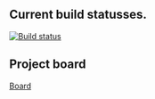 ## Current build statusses.
[![Build status](https://dev.azure.com/perfo-foundation/PetPool/_apis/build/status/azure-petpool-ci)](https://dev.azure.com/perfo-foundation/PetPool/_build/latest?definitionId=6)


## Project board
[Board](https://github.com/users/eignatik/projects/2)
